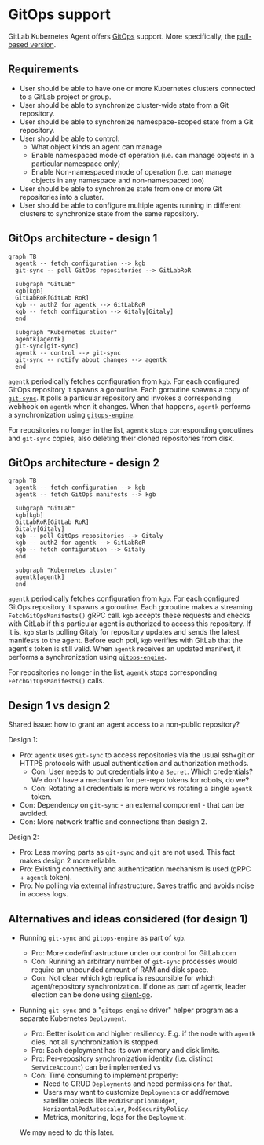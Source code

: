 # GitOps support

GitLab Kubernetes Agent offers [GitOps](https://www.gitops.tech/) support. More specifically, the [pull-based version](https://www.gitops.tech/#pull-based-deployments).

## Requirements

- User should be able to have one or more Kubernetes clusters connected to a GitLab project or group.
- User should be able to synchronize cluster-wide state from a Git repository.
- User should be able to synchronize namespace-scoped state from a Git repository.
- User should be able to control:
  - What object kinds an agent can manage
  - Enable namespaced mode of operation (i.e. can manage objects in a particular namespace only)
  - Enable Non-namespaced mode of operation (i.e. can manage objects in any namespace and non-namespaced too)
- User should be able to synchronize state from one or more Git repositories into a cluster.
- User should be able to configure multiple agents running in different clusters to synchronize state from the same repository.

## GitOps architecture - design 1

```mermaid
graph TB
  agentk -- fetch configuration --> kgb
  git-sync -- poll GitOps repositories --> GitLabRoR

  subgraph "GitLab"
  kgb[kgb]
  GitLabRoR[GitLab RoR]
  kgb -- authZ for agentk --> GitLabRoR
  kgb -- fetch configuration --> Gitaly[Gitaly]
  end

  subgraph "Kubernetes cluster"
  agentk[agentk]
  git-sync[git-sync]
  agentk -- control --> git-sync
  git-sync -- notify about changes --> agentk
  end
```

`agentk` periodically fetches configuration from `kgb`. For each configured GitOps repository it spawns a goroutine. Each goroutine spawns a copy of [`git-sync`](https://github.com/kubernetes/git-sync). It polls a particular repository and invokes a corresponding webhook on `agentk` when it changes. When that happens, `agentk` performs a synchronization using [`gitops-engine`](https://github.com/argoproj/gitops-engine).

For repositories no longer in the list, `agentk` stops corresponding goroutines and `git-sync` copies, also deleting their cloned repositories from disk.

## GitOps architecture - design 2

```mermaid
graph TB
  agentk -- fetch configuration --> kgb
  agentk -- fetch GitOps manifests --> kgb

  subgraph "GitLab"
  kgb[kgb]
  GitLabRoR[GitLab RoR]
  Gitaly[Gitaly]
  kgb -- poll GitOps repositories --> Gitaly
  kgb -- authZ for agentk --> GitLabRoR
  kgb -- fetch configuration --> Gitaly
  end

  subgraph "Kubernetes cluster"
  agentk[agentk]
  end
```

`agentk` periodically fetches configuration from `kgb`. For each configured GitOps repository it spawns a goroutine. Each goroutine makes a streaming `FetchGitOpsManifests()` gRPC call. `kgb` accepts these requests and checks with GitLab if this particular agent is authorized to access this repository.
If it is, `kgb` starts polling Gitaly for repository updates and sends the latest manifests to the agent. Before each poll, `kgb` verifies with GitLab that the agent's token is still valid. When `agentk` receives an updated manifest, it performs a synchronization using [`gitops-engine`](https://github.com/argoproj/gitops-engine).

For repositories no longer in the list, `agentk` stops corresponding `FetchGitOpsManifests()` calls.

## Design 1 vs design 2

Shared issue: how to grant an agent access to a non-public repository?

Design 1:

- Pro: `agentk` uses `git-sync` to access repositories via the usual ssh+git or HTTPS protocols with usual authentication and authorization methods.
  - Con: User needs to put credentials into a `Secret`. Which credentials? We don't have a mechanism for per-repo tokens for robots, do we?
  - Con: Rotating all credentials is more work vs rotating a single `agentk` token.
- Con: Dependency on `git-sync` - an external component - that can be avoided.
- Con: More network traffic and connections than design 2.

Design 2:

- Pro: Less moving parts as `git-sync` and `git` are not used. This fact makes design 2 more reliable.
- Pro: Existing connectivity and authentication mechanism is used (gRPC + `agentk` token).
- Pro: No polling via external infrastructure. Saves traffic and avoids noise in access logs.

## Alternatives and ideas considered (for design 1)

- Running `git-sync` and `gitops-engine` as part of `kgb`.

  - Pro: More code/infrastructure under our control for GitLab.com
  - Con: Running an arbitrary number of `git-sync` processes would require an unbounded amount of RAM and disk space.
  - Con: Not clear which `kgb` replica is responsible for which agent/repository synchronization. If done as part of `agentk`, leader election can be done using [client-go](https://pkg.go.dev/k8s.io/client-go/tools/leaderelection?tab=doc).

- Running `git-sync` and a "`gitops-engine` driver" helper program as a separate Kubernetes `Deployment`.

  - Pro: Better isolation and higher resiliency. E.g. if the node with `agentk` dies, not all synchronization is stopped.
  - Pro: Each deployment has its own memory and disk limits.
  - Pro: Per-repository synchronization identity (i.e. distinct `ServiceAccount`) can be implemented vs
  - Con: Time consuming to implement properly:
    - Need to CRUD `Deployment`s and need permissions for that.
    - Users may want to customize `Deployment`s or add/remove satellite objects like `PodDisruptionBudget`, `HorizontalPodAutoscaler`, `PodSecurityPolicy`.
    - Metrics, monitoring, logs for the `Deployment`.

  We may need to do this later.
